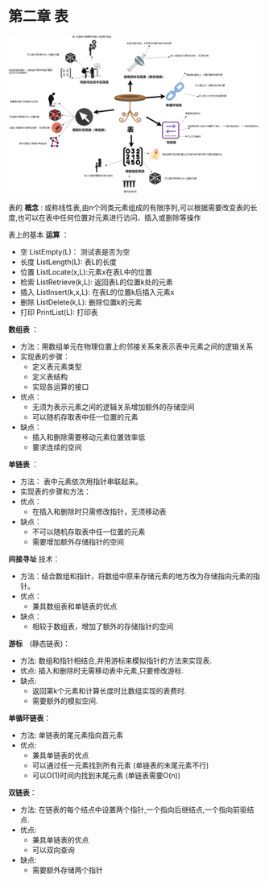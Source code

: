 # 第二章 表

<img src="./img/数据结构-第二章 表.png"/>

表的 **概念** : 或称线性表,由n个同类元素组成的有限序列,可以根据需要改变表的长度,也可以在表中任何位置对元素进行访问、插入或删除等操作

表上的基本 **运算** ：
  * 空 ListEmpty(L)： 测试表是否为空
  * 长度 ListLength(L): 表L的长度
  * 位置 ListLocate(x,L):元素x在表L中的位置
  * 检索 ListRetrieve(k,L): 返回表L的位置k处的元素
  * 插入 ListInsert(k,x,L): 在表L的位置k后插入元素x
  * 删除 ListDelete(k,L): 删除位置k的元素
  * 打印 PrintList(L): 打印表  

**数组表** ：
  * 方法：用数组单元在物理位置上的邻接关系来表示表中元素之间的逻辑关系
  * 实现表的步骤：
    * 定义表元素类型
    * 定义表结构
    * 实现各运算的接口
  * 优点：
    * 无须为表示元素之间的逻辑关系增加额外的存储空间
    * 可以随机存取表中任一位置的元素
  * 缺点：
    * 插入和删除需要移动元素位置效率低
    * 要求连续的空间

**单链表** ：
  * 方法： 表中元素依次用指针串联起来。
  * 实现表的步骤和方法：
  * 优点：
    * 在插入和删除时只需修改指针，无须移动表
  * 缺点：
    * 不可以随机存取表中任一位置的元素
    * 需要增加额外存储指针的空间

**间接寻址** 技术：
  * 方法：结合数组和指针，将数组中原来存储元素的地方改为存储指向元素的指针。 
  * 优点：
    * 兼具数组表和单链表的优点
  * 缺点：
    * 相较于数组表，增加了额外的存储指针的空间

**游标**　(静态链表)：
  * 方法: 数组和指针相结合,并用游标来模拟指针的方法来实现表.
  * 优点: 插入和删除时无需移动表中元素,只要修改游标.
  * 缺点:
    * 返回第k个元素和计算长度时比数组实现的表费时.
    * 需要额外的模拟空间.

**单循环链表**：
  * 方法: 单链表的尾元素指向首元素
  * 优点: 
    * 兼具单链表的优点
    * 可以通过任一元素找到所有元素 (单链表的末尾元素不行)
    * 可以O(1)时间内找到末尾元素 (单链表需要O(n))

**双链表**：
  * 方法: 在链表的每个结点中设置两个指针,一个指向后继结点,一个指向前驱结点.
  * 优点:
    * 兼具单链表的优点
    * 可以双向查询
  * 缺点:
    * 需要额外存储两个指针